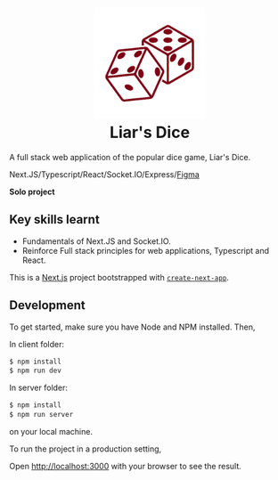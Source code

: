 <h1 align="center" >
    <img alt="Liar's Dice" title="Liar's Dice" src="./client/public/dice.png" width="200"> <br />
    Liar's Dice
</h1>



A full stack web application of the popular dice game, Liar's Dice.

Next.JS/Typescript/React/Socket.IO/Express/[Figma](https://www.figma.com/file/fXHQyS4QriLdrMnWnTI34h/Liar's-Dice?type=design&mode=design)

**Solo project**

## Key skills learnt
 - Fundamentals of Next.JS and Socket.IO.
 - Reinforce Full stack principles for web applications, Typescript and React.

This is a [Next.js](https://nextjs.org/) project bootstrapped with [`create-next-app`](https://github.com/vercel/next.js/tree/canary/packages/create-next-app).

## Development

To get started, make sure you have Node and NPM installed. Then,

In client folder:
```bash
$ npm install
$ npm run dev
```

In server folder:
```bash
$ npm install
$ npm run server
```

on your local machine.

To run the project in a production setting,

Open [http://localhost:3000](http://localhost:3000) with your browser to see the result.
